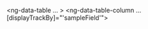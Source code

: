   <ng-data-table
    ... >
    <ng-data-table-column
       ...
      [displayTrackBy]="'sampleField'">
    </ng-data-table-column>
  </ng-data-table>
